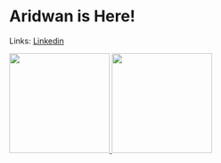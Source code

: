 # **Aridwan** is Here!

Links:
[Linkedin](https://www.linkedin.com/in/aridwan-740ba9310/)

<p align="left">
<a href="https://github.com/penuliscode">
  <img height="180em" src="https://github-readme-stats-eight-theta.vercel.app/api?username=aridwann&show_icons=true&theme=algolia&include_all_commits=true&count_private=true"/>
  <img height="180em" src="https://github-readme-stats-eight-theta.vercel.app/api/top-langs/?username=aridwann&layout=compact&theme=algolia"/>
</a>
</p>
